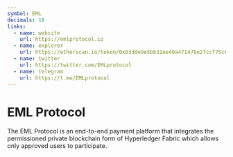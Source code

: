 ```yaml
---
symbol: EML
decimals: 18
links:
  - name: website
    url: https://emlprotocol.io
  - name: explorer
    url: https://etherscan.io/token/0x03dde9e5bb31ee40a471476e2fccf75c67921062
  - name: twitter
    url: https://twitter.com/EMLprotocol
  - name: telegram
    url: https://t.me/EMLprotocol
---
```


# EML Protocol

The EML Protocol is an end-to-end payment platform that integrates the permissioned private blockchain form of Hyperledger Fabric which allows only approved users to participate.
